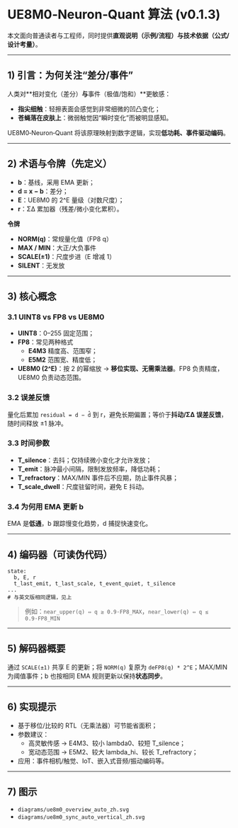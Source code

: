 # UE8M0‑Neuron‑Quant 算法 (v0.1.3)

本文面向普通读者与工程师，同时提供**直观说明（示例/流程）**与**技术依据（公式/设计考量）**。

---
## 1) 引言：为何关注“差分/事件”
人类对**相对变化（差分）**与**事件（极值/饱和）**更敏感：
- **指尖细触**：轻擦表面会感觉到非常细微的凹凸变化；
- **苍蝇落在皮肤上**：微弱触觉因“瞬时变化”而被明显感知。

UE8M0‑Neuron‑Quant 将该原理映射到数字逻辑，实现**低功耗、事件驱动编码**。

---
## 2) 术语与令牌（先定义）
- **b**：基线，采用 EMA 更新；  
- **d = x − b**：差分；  
- **E**：UE8M0 的 2^E 量级（对数尺度）；  
- **r**：ΣΔ 累加器（残差/微小变化累积）。

**令牌**
- **NORM(q)**：常规量化值（FP8 q）  
- **MAX / MIN**：大正/大负事件  
- **SCALE(±1)**：尺度步进（E 增减 1）  
- **SILENT**：无发放

---
## 3) 核心概念
### 3.1 UINT8 vs FP8 vs UE8M0
- **UINT8**：0–255 固定范围；
- **FP8**：常见两种格式  
  - **E4M3** 精度高、范围窄；  
  - **E5M2** 范围宽、精度低；
- **UE8M0 (2^E)**：按 2 的幂缩放 → **移位实现、无需乘法器**。FP8 负责精度，UE8M0 负责动态范围。

### 3.2 误差反馈
量化后累加 `residual = d − d̂` 到 r，避免长期偏置；等价于**抖动/ΣΔ 误差反馈**，随时间释放 ±1 脉冲。

### 3.3 时间参数
- **T_silence**：去抖；仅持续微小变化才允许发放；  
- **T_emit**：脉冲最小间隔，限制发放频率，降低功耗；  
- **T_refractory**：MAX/MIN 事件后不应期，防止事件风暴；  
- **T_scale_dwell**：尺度驻留时间，避免 E 抖动。

### 3.4 为何用 EMA 更新 b
EMA 是**低通**，b 跟踪慢变化趋势，d 捕捉快速变化。

---
## 4) 编码器（可读伪代码）
```pseudo
state:
  b, E, r
  t_last_emit, t_last_scale, t_event_quiet, t_silence
...
# 与英文版相同逻辑，见上
```
> 例如：`near_upper(q) ⇔ q ≥ 0.9·FP8_MAX`，`near_lower(q) ⇔ q ≤ 0.9·FP8_MIN`

---
## 5) 解码器概要
通过 `SCALE(±1)` 共享 E 的更新；将 `NORM(q)` 复原为 `deFP8(q) * 2^E`；MAX/MIN 为阈值事件；b 也按相同 EMA 规则更新以保持**状态同步**。

---
## 6) 实现提示
- 基于移位/比较的 RTL（无乘法器）可节能省面积；  
- 参数建议：  
  - 高灵敏传感 → E4M3、较小 lambda0、较短 T_silence；  
  - 宽动态范围 → E5M2、较大 lambda_hi、较长 T_refractory；  
- 应用：事件相机/触觉、IoT、嵌入式音频/振动编码等。

---
## 7) 图示
- `diagrams/ue8m0_overview_auto_zh.svg`  
- `diagrams/ue8m0_sync_auto_vertical_zh.svg`
